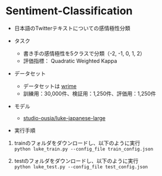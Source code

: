 # Sentiment-Classification
- 日本語のTwitterテキストについての感情極性分類
* タスク
  * 書き手の感情極性を5クラスで分類（-2, -1, 0, 1, 2）
  * 評価指標： Quadratic Weighted Kappa

* データセット
  * データセットは [wrime](https://github.com/ids-cv/wrime)
  * 訓練用：30,000件、検証用：1,250件、評価用：1,250件

* モデル
  * [studio-ousia/luke-japanese-large](https://huggingface.co/studio-ousia/luke-japanese-large)

- 実行手順
1. trainのフォルダをダウンロードし、以下のように実行<br>
   ```python luke_train.py --config_file train_config.json```

2. testのフォルダをダウンロードし、以下のように実行<br>
   ```python luke_test.py --config_file test_config.json```

